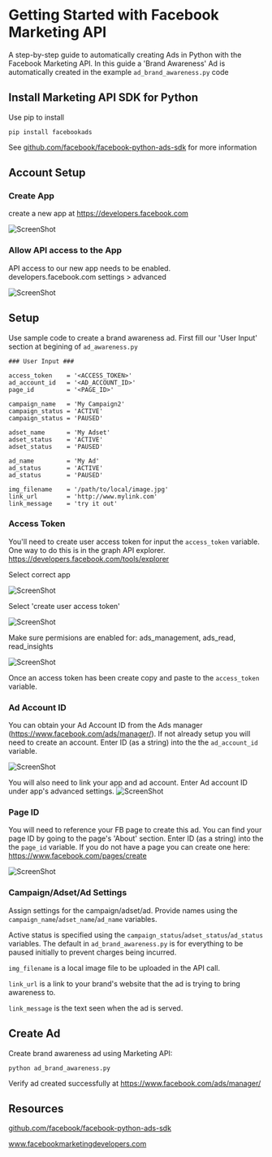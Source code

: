 # Getting Started with Facebook Marketing API 
A step-by-step guide to automatically creating Ads in Python with the Facebook Marketing API. In this guide a 'Brand Awareness' Ad is automatically created in the example ``ad_brand_awareness.py`` code

## Install Marketing API SDK for Python
Use pip to install
```
pip install facebookads
```
See <a href="github.com/facebook/facebook-python-ads-sdk">github.com/facebook/facebook-python-ads-sdk</a> for more information

## Account Setup


### Create App
create a new app at https://developers.facebook.com

![ScreenShot](images/fb-create-app2.png)

### Allow API access to the App
API access to our new app needs to be enabled.  
developers.facebook.com
settings > advanced

![ScreenShot](images/fb-api-access.png)

## Setup
Use sample code to create a brand awareness ad. First fill our 'User Input' section at begining of ``ad_awareness.py``

```
### User Input ###

access_token    = '<ACCESS_TOKEN>'
ad_account_id   = '<AD_ACCOUNT_ID>'
page_id         = '<PAGE_ID>'

campaign_name   = 'My Campaign2'
campaign_status = 'ACTIVE'
campaign_status = 'PAUSED'

adset_name      = 'My Adset'
adset_status    = 'ACTIVE'
adset_status    = 'PAUSED'

ad_name         = 'My Ad'
ad_status       = 'ACTIVE'
ad_status       = 'PAUSED'

img_filename    = '/path/to/local/image.jpg'
link_url        = 'http://www.mylink.com'
link_message    = 'try it out'
```

### Access Token
You'll need to create user access token for input the ```access_token``` variable.  One way to do this is in the graph API explorer.
https://developers.facebook.com/tools/explorer

Select correct app

![ScreenShot](images/fb-access-token-1.png)

Select 'create user access token'

![ScreenShot](images/fb-access-token-3.png)

Make sure permisions are enabled for: 
ads_management, ads_read, read_insights

![ScreenShot](images/fb-access-token-4.png)

Once an access token has been create copy and paste to the ```access_token``` variable.  

### Ad Account ID

You can obtain your Ad Account ID from the Ads manager (https://www.facebook.com/ads/manager/). If not already setup you will need to create an account. Enter ID (as a string) into the the ```ad_account_id``` variable.

![ScreenShot](images/fb-ad-id3.png)


You will also need to link your app and ad account. Enter Ad account ID under app's advanced settings.
![ScreenShot](images/fb-ad-id2.png)

### Page ID

You will need to reference your FB page to create this ad. You can find your page ID by going to the page's 'About' section. Enter ID (as a string) into the the ```page_id``` variable. If you do not have a page you can create one here: https://www.facebook.com/pages/create

![ScreenShot](images/fb-page-id2.png)


### Campaign/Adset/Ad Settings
Assign settings for the campaign/adset/ad. Provide names using the ```campaign_name```/```adset_name```/```ad_name``` variables.

Active status is specified using the ```campaign_status```/```adset_status```/```ad_status``` variables. The default in ```ad_brand_awareness.py``` is for everything to be paused initially to prevent charges being incurred. 

```img_filename``` is a local image file to be uploaded in the API call. 

```link_url``` is a link to your brand's website that the ad is trying to bring awareness to.

```link_message``` is the text seen when the ad is served.

## Create Ad

Create brand awareness ad using Marketing API:

```
python ad_brand_awareness.py
```

Verify ad created successfully at https://www.facebook.com/ads/manager/


## Resources
<a href="github.com/facebook/facebook-python-ads-sdk">github.com/facebook/facebook-python-ads-sdk</a>

www.facebookmarketingdevelopers.com
